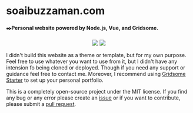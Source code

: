 # soaibuzzaman.com

####  ✒️Personal website powered by Node.js, Vue, and Gridsome.

<p align="center">
    <a href="https://app.netlify.com/sites/soaibuzzaman/deploys"><img src="https://api.netlify.com/api/v1/badges/ae857eb0-3f2d-4b99-8226-4db37ec619ad/deploy-status"></a>
    <a href="https://opensource.org/licenses/MIT"><img src="https://img.shields.io/badge/License-MIT-green.svg"></a>
</p>

I didn't build this website as a theme or template, but for my own purpose. Feel free to use whatever you want to use from it, but I didn't have any intension fo being cloned or deployed. Though if you need any support or guidance feel free to contact me. Moreover, I recommend using [Gridsome Starter](https://gridsome.org/starters/) to set up your personal portfolio.

This is a completely open-source project under the MIT license. If you find any bug or any error please create an [issue](https://github.com/soaibsafi/soaibuzzaman.com/issues) or if you want to contribute, please submit a [pull request](https://github.com/soaibsafi/soaibuzzaman.com/pulls).
